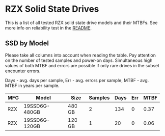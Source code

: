 RZX Solid State Drives
======================

This is a list of all tested RZX solid state drive models and their MTBFs. See
more info on reliability test in the [README](https://github.com/linuxhw/SMART).

SSD by Model
------------

Please take all columns into account when reading the table. Pay attention on the
number of tested samples and power-on days. Simultaneous high values of both MTBF
and errors are possible if only rare drives in the subset encounter errors.

Days - avg. days per sample,
Err  - avg. errors per sample,
MTBF - avg. MTBF in years per sample.

| MFG       | Model              | Size   | Samples | Days  | Err   | MTBF |
|-----------|--------------------|--------|---------|-------|-------|------|
| RZX       | 19SSD6G-480GB      | 480 GB | 2       | 134   | 0     | 0.37   |
| RZX       | 19SSD6G-120GB      | 120 GB | 1       | 20    | 0     | 0.06   |
